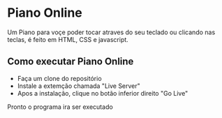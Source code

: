 
# Piano Online

Um Piano para voçe poder tocar atraves do seu teclado ou clicando nas teclas, é feito em HTML, CSS e javascript.



## Como executar Piano Online

- Faça um clone do repositório
- Instale a extemção chamada "Live Server"
- Apos a instalação, clique no botão inferior direito "Go Live"

Pronto o programa ira ser executado
